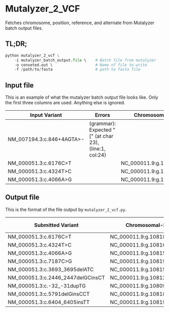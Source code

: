 # Mutalyzer_2_VCF
Fetches chromosome, position, reference, and alternate from Mutalyzer batch output files.

## TL;DR;
```python
python mutalyzer_2_vcf \
    -i mutalyzer_batch_output.file \    # Batch file from mutalyzer
    -o conveted.out \                   # Name of file to write
    -f /path/to/fasta                   # path to fasta file
```  

## Input file
This is an example of what the mutalyzer batch output file looks like. Only the first three columns are used. Anything else is ignored.

|Input Variant|Errors|Chromosomal Variant|Coding Variant(s)|			
|-------------|------|-------------------|-----------------|			
|NM_007194.3:c.846+4AGTA>-|(grammar): Expected "[" (at char 23), (line:1, col:24)| | |
|NM_000051.3:c.6176C>T||NC_000011.9:g.108186818C>T|LRG_135t1:c.6176C>T|	
|NM_000051.3:c.4324T>C||NC_000011.9:g.108160416T>C|LRG_135t1:c.4324T>C|		
|NM_000051.3:c.4066A>G||NC_000011.9:g.108158399A>G|LRG_135t1:c.4066A>G|		


## Output file
This is the format of the file output by `mutalyzer_2_vcf.py`.

|Submitted Variant|Chromosomal-based representation|Event Type|CHROM|POS|REF|ALT|
|---------------------|--------------------------|---|------|--------|---|---|
|NM_000051.3:c.6176C>T|NC_000011.9:g.108186818C>T|snp|chr11|108186818|C|T|
|NM_000051.3:c.4324T>C|NC_000011.9:g.108160416T>C|snp|chr11|108160416|T|C|
|NM_000051.3:c.4066A>G|NC_000011.9:g.108158399A>G|snp|chr11|108158399|A|G|
|NM_000051.3:c.7187C>G|NC_000011.9:g.108199845C>G|snp|chr11|108199845|C|G|
|NM_000051.3:c.3693_3695delATC|NC_000011.9:g.108153553_108153555delATC|del|chr11|108153552|TATC|T|
|NM_000051.3:c.2446_2447delGCinsCT|NC_000011.9:g.108129782_108129783delinsCT|delins|chr11|108129779|TGC|TCT|
|NM_000051.3:c.-32_-31dupTG|NC_000011.9:g.108093912_108093913dupTG|dup|chr11|108093911|G|GTG|
|NM_000051.3:c.5791delGinsCCT|NC_000011.9:g.108180915delinsCCT|delins|chr11|108180912|TGC|TCCT|
|NM_000051.3:c.6404_6405insTT|NC_000011.9:g.108190737_108190738insTT|ins|chr11|108190736|C|CTT|